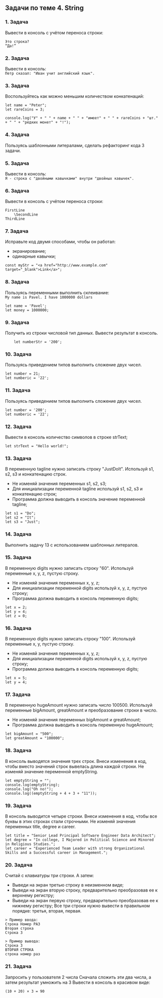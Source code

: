 ## Задачи по теме 4. String ##

### 1. Задача
Вывести в консоль с учётом переноса строки:

```
Это строка?
“Да!”
```

### 2. Задача
Вывести в консоль: <br>
`Петр сказал: "Иван учит английский язык".`

### 3. Задача
Воспользуйтесь как можно меньшим количеством конкатенаций:

```
let name = "Peter";
let rareCoins = 3;

console.log("У" + " " + name + " " + "имеет" + " " + rareCoins + "шт." + " " + "редких монет" + "!");
```

### 4. Задача
Пользуясь шаблонными литералами, сделать рефакторинг кода 3 задачи.

### 5. Задача
Вывести в консоль: <br>
`Я - строка с "двойными кавычками" внутри "двойных кавычек".`

### 6. Задача
Вывести в консоль с учётом переноса строки:

```
FirstLine
    \SecondLine
ThirdLine
```

### 7. Задача
Исправьте код двумя способами, чтобы он работал:
- экранирование;
- одинарные кавычки;

```
const myStr = "<a href="http://www.example.com" target="_blank">Link</a>";
```

### 8. Задача
Пользуясь переменными выполнить склеивание: <br>
`My name is Pavel. I have 1000000 dollars`

```
let name = 'Pavel';
let money = 1000000;
```

### 9. Задача
Получить из строки числовой тип данных. Вывести результат в консоль.

```
    let numberStr = '200';
```

### 10. Задача
Пользуясь приведением типов выполнить сложение двух чисел.

```
let number = 21;
let numberic = '22';
```

### 11. Задача
Пользуясь приведением типов выполнить сложение двух чисел.

```
let number = '200';
let numberic = '22';
```

### 12. Задача
Вывести в консоль количество символов в строке strText;

```
let strText = "Hello world!";
```

### 13. Задача
В переменную tagline нужно записать строку "JustDoIt".
Используй s1, s2, s3 и конкатенацию строк.

- Не изменяй значения переменных s1, s2, s3;
- Для инициализации переменной tagline используй s1, s2, s3 и конкатенацию строк;
- Программа должна выводить в консоль значение переменной tagline;

```
let s1 = "Do";
let s2 = "It";
let s3 = "Just";
```

### 14. Задача
Выполнить задачу 13 с использованием шаблонных литералов.

### 15. Задача
В переменную digits нужно записать строку "60". 
Используй переменные x, y, z, пустую строку.

- Не изменяй значения переменных x, y, z;
- Для инициализации переменной digits используй x, y, z, пустую строку;
- Программа должна выводить в консоль переменную digits;

```
let x = 2;
let y = 4;
let z = 0;
```

### 16. Задача
В переменную digits нужно записать строку "100". Используй переменные x, y, пустую строку.

- Не изменяй значения переменных x, y, z;
- Для инициализации переменной digits используй x, y, z, пустую строку;
- Программа должна выводить в консоль переменную digits;

```
let x = 5;
let y = 4;
```

### 17. Задача
В переменную hugeAmount нужно записать число 100500.
Используй переменные bigAmount, greatAmount и преобразование строки в число.

- Не изменяй значения переменных bigAmount и greatAmount;
- Программа должна выводить в консоль переменную hugeAmount;

```
let bigAmount = "500";
let greatAmount = "100000";
```

### 18. Задача
В консоль выводятся значения трех строк.
Внеси изменения в код, чтобы вместо значений строк вывелась длина каждой строки.
Не изменяй значение переменной emptyString.

```
let emptyString = "";
console.log(emptyString);
console.log("Oh no!");
console.log((emptyString + 4 + 3 + "11"));
```

### 19. Задача
В консоль выводится четыре строки.
Внеси изменения в код, чтобы все буквы в этих строках стали строчными.
Не изменяй значения переменных title, degree и career.

```
let title = "Senior Lead Principal Software Engineer Data Architect";
let degree = "In college, I Majored in Political Science and Minored in Religious Studies.";
let career = "Experienced Team Leader with strong Organizational Skills and a Successful career in Management.";
```

### 20. Задача
Считай с клавиатуры три строки.
А затем:
- Выведи на экран третью строку в неизменном виде;
- Выведи на экран вторую строку, предварительно преобразовав ее к верхнему регистру;
- Выведи на экран первую строку, предварительно преобразовав ее к нижнему регистру;
Все три строки нужно вывести в правильном порядке: третья, вторая, первая.

```
> Пример ввода:
Строка Номер РАЗ
Вторая строка
Строка 3

> Пример вывода:
Строка 3
ВТОРАЯ СТРОКА
строка номер раз
```

### 21. Задача
Запросить у пользователя 2 числа
Сначала сложить эти два числа, а затем результат умножить на 3
Вывести в консоль в красивом виде: <br>

`(10 + 20) × 3 = 90`
